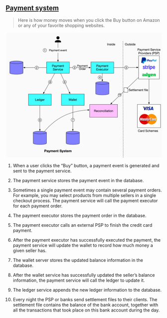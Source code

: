 ## [Payment system](https://blog.bytebytego.com/p/payment-system?s=r)

> Here is how money moves when you click the Buy button on Amazon or any of your favorite shopping websites.

![payment_system](payment_system.jpeg)

1. When a user clicks the “Buy” button, a payment event is generated and sent to the payment service.

2. The payment service stores the payment event in the database.

3. Sometimes a single payment event may contain several payment orders. For example, you may select products from multiple sellers in a single checkout process. The payment service will call the payment executor for each payment order.

4. The payment executor stores the payment order in the database.

5. The payment executor calls an external PSP to finish the credit card payment.

6. After the payment executor has successfully executed the payment, the payment service will update the wallet to record how much money a given seller has.

7. The wallet server stores the updated balance information in the database.

8. After the wallet service has successfully updated the seller’s balance information, the payment service will call the ledger to update it.

9. The ledger service appends the new ledger information to the database.

10. Every night the PSP or banks send settlement files to their clients. The settlement file contains the balance of the bank account, together with all the transactions that took place on this bank account during the day. 